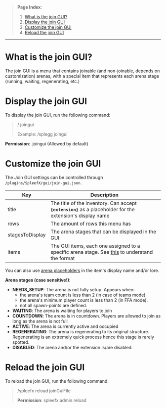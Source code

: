 > **Page Index**:
> 1. [What is the join GUI?](Join-GUI#what-is-the-join-gui)
> 2. [Display the join GUI](Join-GUI#display-the-join-gui)
> 3. [Customize the join GUI](Join-GUI#customize-the-join-gui)
> 4. [Reload the join GUI](Join-GUI#reload-the-join-gui)
---

# What is the join GUI?
The join GUI is a menu that contains joinable (and non-joinable, depends on customization) arenas, with a special item that represents each arena stage (running, waiting, regenerating, etc.)

# Display the join GUI
To display the join GUI, run the following command:
> /<mode> joingui
>
> Example: /splegg joingui

**Permission**: <mode command>.joingui (Allowed by default)

# Customize the join GUI
The Join GUI settings can be controlled through `/plugins/SpleefX/gui/join-gui.json`. 

| Key | Description |
|--|--|
| title | The title of the inventory. Can accept **`{extension}`** as a placeholder for the extension's display name |
| rows | The amount of rows this menu has |
| stagesToDisplay | The arena stages that can be displayed in the GUI |
| items | The GUI items, each one assigned to a specific arena stage. See [this](Understand-extensions#items) to understand the format |

You can also use [arena placeholders](What-is-an-arena?#arena-placeholders) in the item's display name and/or lore.

**Arena stages (case sensitive!)**:

   - **NEEDS_SETUP**: The arena is not fully setup. Appears when:
      - the arena's team count is less than 2 (in case of teams mode)
      - the arena's minimum player count is less than 2 (in FFA mode).
      - not all spawn-points are defined.
   - **WAITING**: The arena is waiting for players to join
   - **COUNTDOWN**: The arena is in countdown. Players are allowed to join as long as the arena is not full
   - **ACTIVE**: The arena is currently active and occupied
   - **REGENERATING**: The arena is regenerating to its original structure. Regenerating is an extremely quick process hence this stage is rarely spotted.
   - **DISABLED**: The arena and/or the extension is/are disabled.

# Reload the join GUI
To reload the join GUI, run the following command:

> /spleefx reload joinGuiFile
>
> **Permission**: spleefx.admin.reload